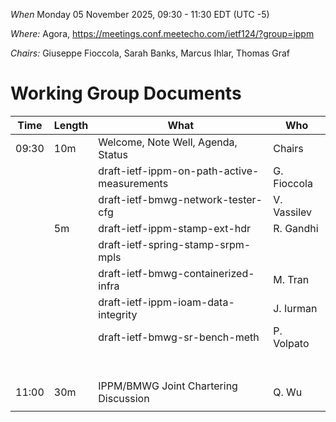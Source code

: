 *When*   Monday 05 November 2025, 09:30 - 11:30 EDT (UTC -5)

*Where:*  Agora, https://meetings.conf.meetecho.com/ietf124/?group=ippm

*Chairs:* Giuseppe Fioccola, Sarah Banks, Marcus Ihlar, Thomas Graf

# Working Group Documents

| Time    | Length | What                                        | Who          |
|---------|--------|---------------------------------------------|--------------|
| 09:30   | 10m    | Welcome, Note Well, Agenda, Status          | Chairs       |
|         |        | draft-ietf-ippm-on-path-active-measurements | G. Fioccola  |
|         |        | draft-ietf-bmwg-network-tester-cfg          | V. Vassilev  |
|         | 5m     | draft-ietf-ippm-stamp-ext-hdr	             | R. Gandhi    |
|         |        | draft-ietf-spring-stamp-srpm-mpls           |              |
|         |        | draft-ietf-bmwg-containerized-infra         | M. Tran      |
|         |        | draft-ietf-ippm-ioam-data-integrity         | J. Iurman    |
|         |        | draft-ietf-bmwg-sr-bench-meth 	             | P. Volpato   |
|         |        |                              	             |              |
|         |        |                              	             |              |
|         |        |                              	             |              |
|         |        |                              	             |              |
|         |        |                              	             |              |
|         |        |                              	             |              |
|         |        |                              	             |              |
| 11:00   | 30m    | IPPM/BMWG Joint Chartering Discussion       | Q. Wu        |
|         |        |                              	             |              |
